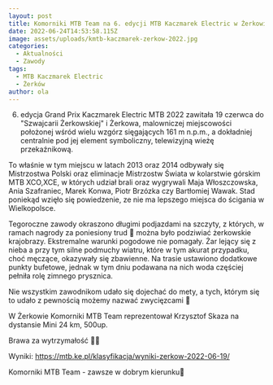 ```yaml
---
layout: post
title: Komorniki MTB Team na 6. edycji MTB Kaczmarek Electric w Żerkowie
date: 2022-06-24T14:53:58.115Z
image: assets/uploads/kmtb-kaczmarek-zerkow-2022.jpg
categories:
  - Aktualności
  - Zawody
tags:
  - MTB Kaczmarek Electric
  - Żerków
author: ola
---
```

6. edycja Grand Prix Kaczmarek Electric MTB 2022 zawitała 19 czerwca do "Szwajcarii Żerkowskiej" i Żerkowa, malowniczej miejscowości położonej wśród wielu wzgórz sięgających 161 m n.p.m., a dokładniej centralnie pod jej element symboliczny, telewizyjną wieżę przekaźnikową.
<!--more-->

To właśnie w tym miejscu w latach 2013 oraz 2014 odbywały się Mistrzostwa Polski oraz eliminacje Mistrzostw Świata w kolarstwie górskim MTB XCO,XCE, w których udział brali oraz wygrywali Maja Włoszczowska, Ania Szafraniec, Marek Konwa, Piotr Brzózka czy Bartłomiej Wawak. Stad poniekąd wzięło się powiedzenie, ze nie ma lepszego miejsca do ścigania w Wielkopolsce.  

Tegoroczne zawody okraszono długimi podjazdami na szczyty, z których, w ramach nagrody za poniesiony trud 🥵 można było podziwiać żerkowskie krajobrazy. Ekstremalne warunki pogodowe nie pomagały. Żar lejący się z nieba a przy tym silne podmuchy wiatru, które w tym akurat przypadku, choć męczące, okazywały się zbawienne. Na trasie ustawiono dodatkowe punkty bufetowe, jednak w tym dniu podawana na nich woda częściej pełniła rolę zimnego prysznica. 

Nie wszystkim zawodnikom udało się dojechać do mety, a tych, którym się to udało z pewnością możemy nazwać zwycięzcami 💪

W Żerkowie Komorniki MTB Team reprezentował Krzysztof Skaza na dystansie Mini 24 km, 500up. 

Brawa za wytrzymałość 👏👏

Wyniki: <https://mtb.ke.pl/klasyfikacja/wyniki-zerkow-2022-06-19/>

Komorniki MTB Team - zawsze w dobrym kierunku🙂 